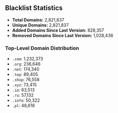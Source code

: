 ## Blacklist Statistics

- **Total Domains:** 2,821,837
- **Unique Domains:** 2,821,837
- **Added Domains Since Last Version:** 828,357
- **Removed Domains Since Last Version:** 1,028,436

### Top-Level Domain Distribution

-  `.com`: 1,232,373
-  `.org`: 236,646
-  `.net`: 174,340
-  `.top`: 89,405
-  `.shop`: 76,558
-  `.xyz`: 73,415
-  `.io`: 63,513
-  `.ru`: 57,132
-  `.info`: 50,322
-  `.pl`: 48,618
